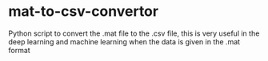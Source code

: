 # mat-to-csv-convertor
 Python script to convert the .mat file to the .csv file, this is very useful in the deep learning and machine learning when the data is given in the .mat format

